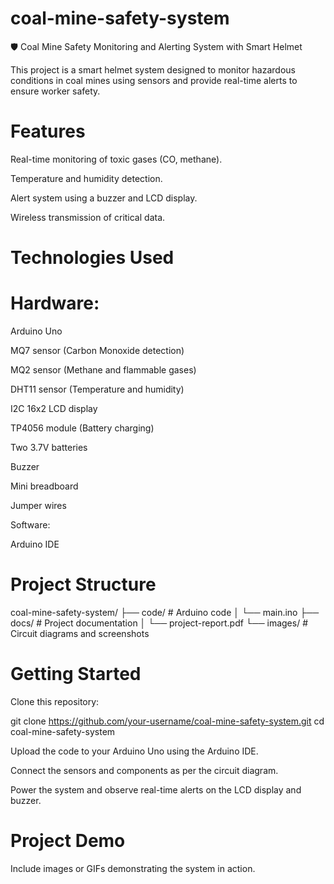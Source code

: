 # coal-mine-safety-system
🛡️ Coal Mine Safety Monitoring and Alerting System with Smart Helmet

This project is a smart helmet system designed to monitor hazardous conditions in coal mines using sensors and provide real-time alerts to ensure worker safety.

# Features

Real-time monitoring of toxic gases (CO, methane).

Temperature and humidity detection.

Alert system using a buzzer and LCD display.

Wireless transmission of critical data.

# Technologies Used

# Hardware:

Arduino Uno

MQ7 sensor (Carbon Monoxide detection)

MQ2 sensor (Methane and flammable gases)

DHT11 sensor (Temperature and humidity)

I2C 16x2 LCD display

TP4056 module (Battery charging)

Two 3.7V batteries

Buzzer

Mini breadboard

Jumper wires

Software:

Arduino IDE

# Project Structure

coal-mine-safety-system/
├── code/                 # Arduino code
│    └── main.ino
├── docs/                 # Project documentation
│    └── project-report.pdf
└── images/               # Circuit diagrams and screenshots

# Getting Started

Clone this repository:

git clone https://github.com/your-username/coal-mine-safety-system.git
cd coal-mine-safety-system

Upload the code to your Arduino Uno using the Arduino IDE.

Connect the sensors and components as per the circuit diagram.

Power the system and observe real-time alerts on the LCD display and buzzer.

# Project Demo

Include images or GIFs demonstrating the system in action.

